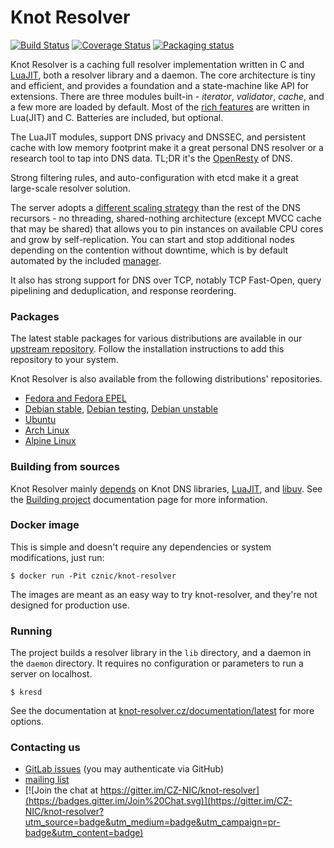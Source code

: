 # Knot Resolver

[![Build Status](https://gitlab.nic.cz/knot/knot-resolver/badges/nightly/pipeline.svg?x)](https://gitlab.nic.cz/knot/knot-resolver/commits/nightly)
[![Coverage Status](https://gitlab.nic.cz/knot/knot-resolver/badges/nightly/coverage.svg?x)](https://knot.pages.nic.cz/knot-resolver/)
[![Packaging status](https://repology.org/badge/tiny-repos/knot-resolver.svg)](https://repology.org/project/knot-resolver/versions)

Knot Resolver is a caching full resolver implementation written in C and [LuaJIT][luajit], both a resolver library and a daemon. The core architecture is tiny and efficient, and provides a foundation and
a state-machine like API for extensions. There are three modules built-in - *iterator*, *validator*, *cache*, and a few more are loaded by default. Most of the [rich features](https://www.knot-resolver.cz/documentation/latest/config-overview.html) are written in Lua(JIT) and C. Batteries are included, but optional.

The LuaJIT modules, support DNS privacy and DNSSEC, and persistent cache with low memory footprint make it a great personal DNS resolver or a research tool to tap into DNS data. TL;DR it's the [OpenResty][openresty] of DNS.

Strong filtering rules, and auto-configuration with etcd make it a great large-scale resolver solution.

The server adopts a [different scaling strategy][scaling] than the rest of the DNS recursors - no threading, shared-nothing architecture (except MVCC cache that may be shared) that allows you to pin instances on available CPU cores and grow by self-replication. You can start and stop additional nodes depending on the contention without downtime, which is by default automated by the included [manager][manager].

It also has strong support for DNS over TCP, notably TCP Fast-Open, query pipelining and deduplication, and response reordering.

### Packages

The latest stable packages for various distributions are available in our
[upstream repository](https://pkg.labs.nic.cz/doc/?project=knot-resolver).
Follow the installation instructions to add this repository to your system.

Knot Resolver is also available from the following distributions' repositories.

* [Fedora and Fedora EPEL](https://src.fedoraproject.org/rpms/knot-resolver)
* [Debian stable](https://packages.debian.org/stable/knot-resolver),
  [Debian testing](https://packages.debian.org/testing/knot-resolver),
  [Debian unstable](https://packages.debian.org/sid/knot-resolver)
* [Ubuntu](https://packages.ubuntu.com/jammy/knot-resolver)
* [Arch Linux](https://archlinux.org/packages/extra/x86_64/knot-resolver/)
* [Alpine Linux](https://pkgs.alpinelinux.org/packages?name=knot-resolver)

### Building from sources

Knot Resolver mainly [depends][depends] on Knot DNS libraries, [LuaJIT][luajit], and [libuv][libuv].
See the [Building project][depends] documentation page for more information.

### Docker image

This is simple and doesn't require any dependencies or system modifications, just run:

```
$ docker run -Pit cznic/knot-resolver
```

The images are meant as an easy way to try knot-resolver, and they're not designed for production use.

### Running

The project builds a resolver library in the `lib` directory, and a daemon in the `daemon` directory. It requires no configuration or parameters to run a server on localhost.

```
$ kresd
```

See the documentation at [knot-resolver.cz/documentation/latest][doc] for more options.

[depends]: https://www.knot-resolver.cz/documentation/latest/dev/build.html
[doc]: https://www.knot-resolver.cz/documentation/latest/
[scaling]: https://www.knot-resolver.cz/documentation/latest/config-multiple-workers.html
[manager]: https://www.knot-resolver.cz/documentation/latest/architecture-manager.html
[deckard]: https://gitlab.nic.cz/knot/deckard
[luajit]: https://luajit.org/
[libuv]: http://libuv.org
[openresty]: https://openresty.org/

### Contacting us

- [GitLab issues](https://gitlab.nic.cz/knot/knot-resolver/issues) (you may authenticate via GitHub)
- [mailing list](https://lists.nic.cz/postorius/lists/knot-resolver-announce.lists.nic.cz/)
- [![Join the chat at https://gitter.im/CZ-NIC/knot-resolver](https://badges.gitter.im/Join%20Chat.svg)](https://gitter.im/CZ-NIC/knot-resolver?utm_source=badge&utm_medium=badge&utm_campaign=pr-badge&utm_content=badge)

